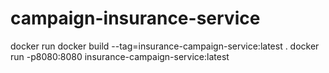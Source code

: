 # campaign-insurance-service

docker run
docker build --tag=insurance-campaign-service:latest .
docker run -p8080:8080 insurance-campaign-service:latest
